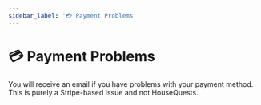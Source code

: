 ```yaml
---
sidebar_label: '💳 Payment Problems'
---
```


# 💳 Payment Problems

You will receive an email if you have problems with your payment method. This is purely a Stripe-based issue and not HouseQuests.


